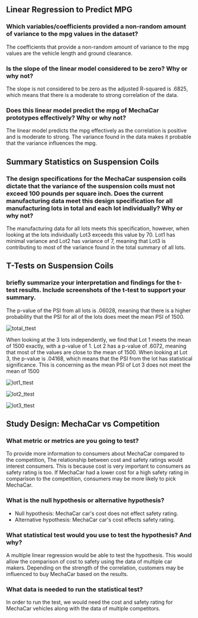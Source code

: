 ## Linear Regression to Predict MPG
### Which variables/coefficients provided a non-random amount of variance to the mpg values in the dataset?

The coefficients that provide a non-random amount of variance to the mpg values are the vehicle length and ground clearance.

### Is the slope of the linear model considered to be zero? Why or why not?
The slope is not considered to be zero as the adjusted R-squared is .6825, which means that there is a moderate to strong correlation of the data.

### Does this linear model predict the mpg of MechaCar prototypes effectively? Why or why not?

The linear model predicts the mpg effectively as the correlation is positive and is moderate to strong. The variance found in the data makes it probable that the variance influences the mpg.


## Summary Statistics on Suspension Coils

### The design specifications for the MechaCar suspension coils dictate that the variance of the suspension coils must not exceed 100 pounds per square inch. Does the current manufacturing data meet this design specification for all manufacturing lots in total and each lot individually? Why or why not?

The manufacturing data for all lots meets this specification, however, when looking at the lots individually Lot3 exceeds this value by 70. Lot1 has minimal variance and Lot2 has variance of 7, meaning that Lot3 is contributing to most of the variance found in the total summary of all lots.

## T-Tests on Suspension Coils
### briefly summarize your interpretation and findings for the t-test results. Include screenshots of the t-test to support your summary.

The p-value of the PSI from all lots is .06028, meaning that there is a higher probability that the PSI for all  of the lots does meet the mean PSI of 1500.

![total_ttest](https://user-images.githubusercontent.com/107213807/191819997-e0b5a091-69a0-426b-8cce-eb02c1d9476c.png)

When looking at the 3 lots independently, we find that Lot 1 meets the mean of 1500 exactly, with a p-value of 1. Lot 2 has a p-value of .6072, meaning that most of the values are close to the mean of 1500. When looking at Lot 3, the p-value is .04168, which means that the PSI from the lot has statistical significance. This is concerning as the mean PSI of Lot 3 does not meet the mean of 1500

![lot1_ttest](https://user-images.githubusercontent.com/107213807/191820027-37ddf949-d33c-476e-8603-2bfbd44b7b09.png)

![lot2_ttest](https://user-images.githubusercontent.com/107213807/191820090-dc506f03-b665-485a-be5e-6fb8949fe0d1.png)

![lot3_ttest](https://user-images.githubusercontent.com/107213807/191820106-9ebf9dd9-e75c-4cd4-b9ab-2fc31b61badb.png)


## Study Design: MechaCar vs Competition
### What metric or metrics are you going to test?

To provide more information to consumers about MechaCar compared to the competition, The relationship between cost and safety ratings would interest consumers. This is because cost is very important to consumers as safety rating is too. If MechaCar had a lower cost for a high safety rating in comparison  to the competition, consumers may be more likely to pick MechaCar.

### What is the null hypothesis or alternative hypothesis?

- Null hypothesis: MechaCar car's cost does not effect safety rating.
- Alternative hypothesis: MechaCar car's cost effects safety rating.

### What statistical test would you use to test the hypothesis? And why?

A multiple linear regression would be able to test the hypothesis. This would allow the comparison of cost to safety using the data of multiple car makers. Depending on the strength of the correlation, customers may be influenced to buy MechaCar based on the results. 

### What data is needed to run the statistical test?

In order to run the test, we would need the cost and safety rating for MechaCar vehicles along with the data of multiple competitors.
